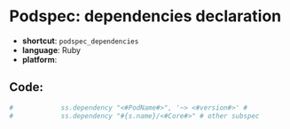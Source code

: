 # Podspec: dependencies declaration
- **shortcut**: `podspec_dependencies`
- **language**: Ruby
- **platform**: 


## Code:
```ruby
#            ss.dependency "<#PodName#>", '~> <#version#>' #
#            ss.dependency "#{s.name}/<#Core#>" # other subspec

```